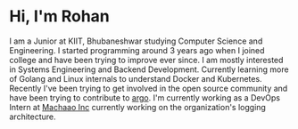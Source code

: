 # Hi, I'm Rohan

I am a Junior at KIIT, Bhubaneshwar studying Computer Science and Engineering. I started programming around 3 years ago when I joined college and have been trying to improve ever since. I am mostly interested in Systems Engineering and Backend Development. Currently learning more of Golang and Linux internals to understand Docker and Kubernetes. Recently I've been trying to get involved in the open source community and have been trying to contribute to [argo](https://argoproj.github.io/). I'm currently working as a DevOps Intern at [Machaao Inc](https://www.machaao.com/) currently working on the organization's logging architecture.

